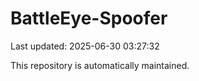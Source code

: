 # BattleEye-Spoofer

Last updated: 2025-06-30 03:27:32

This repository is automatically maintained.
